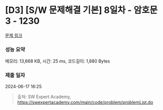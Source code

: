 # [D3] [S/W 문제해결 기본] 8일차 - 암호문3 - 1230 

[문제 링크](https://swexpertacademy.com/main/code/problem/problemDetail.do?contestProbId=AV14zIwqAHwCFAYD) 

### 성능 요약

메모리: 13,668 KB, 시간: 25 ms, 코드길이: 1,880 Bytes

### 제출 일자

2024-06-17 16:25



> 출처: SW Expert Academy, https://swexpertacademy.com/main/code/problem/problemList.do